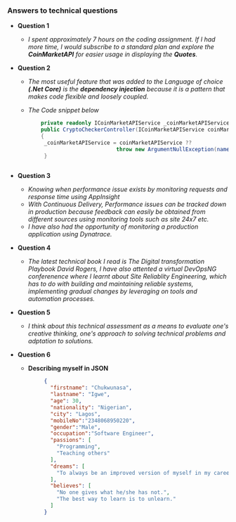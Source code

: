 ### Answers to technical questions
* **Question 1**
    * *I spent approximately 7 hours on the coding assignment. If I had more time, I would subscribe to a standard plan and explore the **CoinMarketAPI** for easier usage in displaying the **Quotes**.*
    
* **Question 2**
    * *The most useful feature that was added to the Language of choice **(.Net Core)** is the **dependency injection** because it is a pattern that makes code flexible and loosely coupled.*
    * *The Code snippet below*
    
       ```cs 
           private readonly ICoinMarketAPIService _coinMarketAPIService;
           public CryptoCheckerController(ICoinMarketAPIService coinMarketAPIService)
           {
            _coinMarketAPIService = coinMarketAPIService ??
                                   throw new ArgumentNullException(nameof(coinMarketAPIService));
            }
        
* **Question 3**
     * *Knowing when performance issue exists by monitoring requests and response time using AppInsight*
     * *With Continuous Delivery, Performance issues can be tracked down in production because feedback can easily be obtained from different sources using monitoring tools            such as site 24x7 etc.*
     * *I have also had the opportunity of monitoring a production application using Dynatrace.*
     
* **Question 4**
    * *The latest technical book I read is _The Digital transformation Playbook_ David Rogers, I have also attented a virtual _DevOpsNG_ conferenence where I learnt about Site       Reliablity Engineering, which has to do with building and maintaining reliable systems, implementing gradual changes by leveraging on tools and automation processes.*
    
* **Question 5**
    * *I think about this technical assessment as a means to evaluate one's creative thinking, one's approach to solving technical problems and adptation to solutions.*
    
* **Question 6**
  * __Describing myself in JSON__
    ``` json
         {
           "firstname": "Chukwunasa",
           "lastname": "Igwe",
           "age": 30,
           "nationality": "Nigerian",
           "city": "Lagos",
           "mobileNo":"2348068950220",
           "gender":"Male",
           "occupation":"Software Engineer",
           "passions": [
             "Programming",
             "Teaching others"
           ],
           "dreams": [
             "To always be an improved version of myself in my career and vocation."
           ],
           "believes": [
             "No one gives what he/she has not.",
             "The best way to learn is to unlearn."
           ]
         }
    
